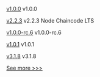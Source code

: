 
[v1.0.0](https://github.com/hyperledger/firefly-ui/releases/tag/v1.0.0) v1.0.0

[v2.2.3](https://github.com/hyperledger/fabric-chaincode-node/releases/tag/v2.2.3) v2.2.3 Node Chaincode LTS

[v1.0.0-rc.6](https://github.com/hyperledger/firefly/releases/tag/v1.0.0-rc.6) v1.0.0-rc.6

[v1.0.1](https://github.com/hyperledger/firefly-tokens-erc1155/releases/tag/v1.0.1) v1.0.1

[v3.1.8](https://github.com/hyperledger/firefly-ethconnect/releases/tag/v3.1.8) v3.1.8


[See more >>>](https://start-here.hyperledger.org/releases)
